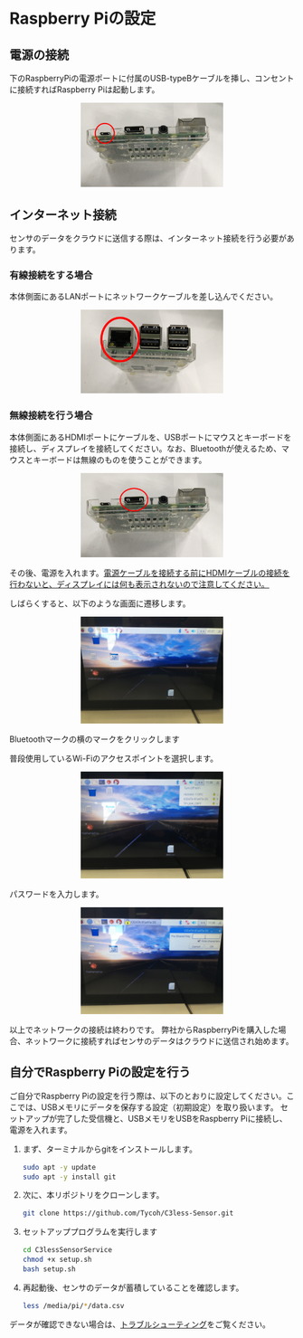 # Raspberry Piの設定

## 電源の接続

下のRaspberryPiの電源ポートに付属のUSB-typeBケーブルを挿し、コンセントに接続すればRaspberry Piは起動します。

<div align="center">
<img src="../../../images/RaspberryPiPowerSupply.png" width="50%">
</div>

## インターネット接続

センサのデータをクラウドに送信する際は、インターネット接続を行う必要があります。

### 有線接続をする場合

本体側面にあるLANポートにネットワークケーブルを差し込んでください。

<div align="center">
<img src="../../../images/RaspberryPi-Lan.png" width="50%">
</div>

### 無線接続を行う場合

本体側面にあるHDMIポートにケーブルを、USBポートにマウスとキーボードを接続し、ディスプレイを接続してください。なお、Bluetoothが使えるため、マウスとキーボードは無線のものを使うことができます。


<div align="center">
<img src="../../../images/RaspberryPi-HDMI.png" width="50%">
</div>

その後、電源を入れます。<u>電源ケーブルを接続する前にHDMIケーブルの接続を行わないと、ディスプレイには何も表示されないので注意してください。</u>

しばらくすると、以下のような画面に遷移します。

<div align="center">
<img src="../../../images/Userguide-setup-quickstart-setupRaspberryPi-desktop.JPEG" width="50%">
</div>

Bluetoothマークの横のマークをクリックします

普段使用しているWi-Fiのアクセスポイントを選択します。

<div align="center">
<img src="../../../images/Userguide-setup-quickstart-setupRaspberryPi-desktop2.JPEG" width="50%">
</div>

パスワードを入力します。

<div align="center">
<img src="../../../images/Userguide-setup-quickstart-setupRaspberryPi-desktop3.JPEG" width="50%">
</div>

以上でネットワークの接続は終わりです。
弊社からRaspberryPiを購入した場合、ネットワークに接続すればセンサのデータはクラウドに送信され始めます。

## 自分でRaspberry Piの設定を行う

ご自分でRaspberry Piの設定を行う際は、以下のとおりに設定してください。ここでは、USBメモリにデータを保存する設定（初期設定）を取り扱います。
セットアップが完了した受信機と、USBメモリをUSBをRaspberry Piに接続し、電源を入れます。

1. まず、ターミナルからgitをインストールします。

    ```sh
    sudo apt -y update
    sudo apt -y install git
    ```

2. 次に、本リポジトリをクローンします。

    ```sh
    git clone https://github.com/Tycoh/C3less-Sensor.git
    ```

3. セットアッププログラムを実行します

    ```sh
    cd C3lessSensorService
    chmod +x setup.sh
    bash setup.sh
    ```

4. 再起動後、センサのデータが蓄積していることを確認します。

    ```sh
    less /media/pi/*/data.csv
    ```

データが確認できない場合は、[トラブルシューティング](../troubleshooting/troubleshooting.md)をご覧ください。

